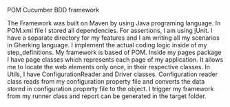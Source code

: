 POM Cucumber BDD framework

The Framework was built on Maven by using Java programing language.
In POM.xml file I stored all dependencies.
For assertions, I am using jUnit. I have a separate directory for my features and I am writing all my scenarios in Gherking language.
I implement the actual coding logic inside of my step_definitions.
My framework is based of POM. Inside my pages package I have page classes which represents each page of my application. It allows me to locate the web elements only once, in their respective classes. 
In Utils, I have ConfigurationReader and Driver classes. Configuration reader class reads from my configuration property file and converts the data stored in configuration property file to the object.
I trigger my framework from my runner class and report can be generated in the target folder.


